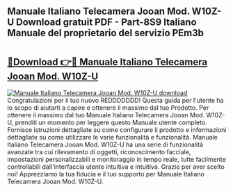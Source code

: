 ## Manuale Italiano Telecamera Jooan Mod. W10Z-U Download gratuit PDF - Part-8S9 Italiano Manuale del proprietario del servizio PEm3b

# <h2><a href="http://df9zohu.blite.top/?on=Manuale+Italiano+Telecamera+Jooan+Mod.+W10Z-U">🔗Download 👉🔴 Manuale Italiano Telecamera Jooan Mod. W10Z-U</a></h2>

[![Manuale Italiano Telecamera Jooan Mod. W10Z-U download](https://i.imgur.com/lujVjoI.png)](http://df9zohu.blite.top/?on=Manuale+Italiano+Telecamera+Jooan+Mod.+W10Z-U)
Congratulazioni per il tuo nuovo REDDDDDDD! Questa guida per l'utente ha lo scopo di aiutarti a capire e ottenere il massimo dal tuo Prodotto. Per ottenere il massimo dal tuo Manuale Italiano Telecamera Jooan Mod. W10Z-U, prenditi un momento per leggere questo Manuale utente completo. Fornisce istruzioni dettagliate su come configurare il prodotto e informazioni dettagliate su come utilizzare le varie funzionalità e funzionalità. Manuale Italiano Telecamera Jooan Mod. W10Z-U ha una serie di funzionalità avanzate tra cui rilevamento di oggetti, riconoscimento facciale, impostazioni personalizzabili e monitoraggio in tempo reale, tutte facilmente controllabili dall'interfaccia utente intuitiva e intuitiva. Grazie per aver scelto noi! Apprezziamo la tua fiducia e il tuo supporto per Manuale Italiano Telecamera Jooan Mod. W10Z-U.
